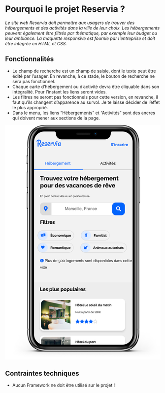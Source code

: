 # Pourquoi le projet Reservia ?

*Le site web Reservia doit permettre aux usagers de trouver des hébergements et des activités dans la ville de leur choix. Les hébergements peuvent également être filtrés par thématique, par exemple leur budget ou leur ambiance. La maquette responsive est fournie par l'entreprise et doit être intégrée en HTML et CSS.*

## Fonctionnalités

- Le champ de recherche est un champ de saisie, dont le texte peut être édité par l’usager. En revanche, à ce stade, le bouton de recherche ne sera pas fonctionnel.
- Chaque carte d’hébergement ou d’activité devra être cliquable dans son intégralité. Pour l’instant les liens seront vides.
- Les filtres ne seront pas fonctionnels pour cette version, en revanche, il faut qu’ils changent d’apparence au survol. Je te laisse décider de l’effet le plus approprié.
- Dans le menu, les liens “Hébergements” et “Activités” sont des ancres qui doivent mener aux sections de la page.

![Maquette Site](/images/iphone-mockup.png)

## Contraintes techniques

- Aucun Framework ne doit être utilisé sur le projet !


